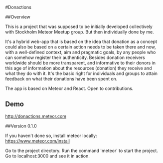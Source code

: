 #Donactions

##Overview

This is a project that was supposed to be initially developed collectively with Stockholm Meteor Meetup group. But then individually done by me.

It's a hybrid web-app that is based on the idea that donation as a concept could also be based on a certain action needs to be taken there and now, with a well-defined context, aim and pragmatic goals, by any people who can somehow register their authenticity. Besides donation receivers worldwide should be more transparent, and informative to their donors in this age of information about the resources (donation) they receive and what they do with it. It's the basic right for individuals and groups to attain feedback on what their donations have been spent on.

The app is based on Meteor and React. Open to contributions.

## Demo

http://donactions.meteor.com

##Version 0.1.0

If you haven't done so, install meteor locally: https://www.meteor.com/install

Go to the project directory. Run the command 'meteor' to start the project. Go to localhost:3000 and see it in action.